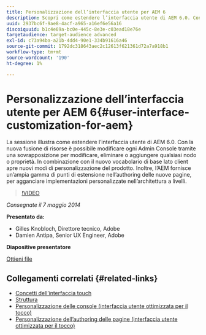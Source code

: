 ```yaml
---
title: Personalizzazione dell’interfaccia utente per AEM 6
description: Scopri come estendere l’interfaccia utente di AEM 6.0. Con la nuova fusione di risorse è possibile modificare ogni Admin Console tramite una sovrapposizione per modificare, eliminare o aggiungere qualsiasi nodo o proprietà.
uuid: 2937bc6f-9ae8-4acf-a965-a16ef6e56a16
discoiquuid: b1c4e69a-bc0e-445c-8e3e-c03ead18e76e
targetaudience: target-audience advanced
exl-id: c73a94ba-a21b-4dd4-90e1-334b91616a46
source-git-commit: 1792dc318643aec2c12613f621361d72a7a918b1
workflow-type: tm+mt
source-wordcount: '190'
ht-degree: 1%

---
```


# Personalizzazione dell’interfaccia utente per AEM 6{#user-interface-customization-for-aem}

La sessione illustra come estendere l’interfaccia utente di AEM 6.0. Con la nuova fusione di risorse è possibile modificare ogni Admin Console tramite una sovrapposizione per modificare, eliminare o aggiungere qualsiasi nodo o proprietà. In combinazione con il nuovo vocabolario di base lato client apre nuovi modi di personalizzazione del prodotto. Inoltre, l’AEM fornisce un’ampia gamma di punti di estensione nell’authoring delle nuove pagine, per agganciare implementazioni personalizzate nell’architettura a livelli.

>[!VIDEO](https://video.tv.adobe.com/v/19519/?quality=9)

*Consegnate il 7 maggio 2014*

**Presentato da:**

* Gilles Knobloch, Direttore tecnico, Adobe
* Damien Antipa, Senior UX Engineer, Adobe

**Diapositive presentatore**

[Ottieni file](assets/user-interface-customization-for-aem6.pdf)

## Collegamenti correlati {#related-links}

* [Concetti dell’interfaccia touch](https://docs.adobe.com/docs/en/aem/6-0/develop/the-basics/touch-ui-concepts.html)
* [Struttura](https://docs.adobe.com/docs/en/aem/6-0/develop/the-basics/touch-ui-structure.html)
* [Personalizzazione delle console (interfaccia utente ottimizzata per il tocco)](https://docs.adobe.com/docs/en/aem/6-0/develop/extending/customizing-consoles-touch.html)
* [Personalizzazione dell’authoring delle pagine (interfaccia utente ottimizzata per il tocco)](https://docs.adobe.com/docs/en/aem/6-0/develop/extending/customizing-page-authoring-touch.html)
